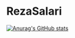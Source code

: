 # RezaSalari
[![Anurag's GitHub stats](https://github-readme-stats.vercel.app/api?username=RezaSalaari)](https://github.com/anuraghazra/github-readme-stats)
